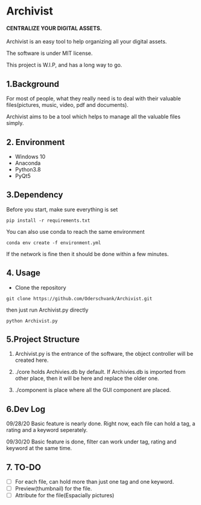 # Archivist

#### CENTRALIZE YOUR DIGITAL ASSETS.

Archivist is an easy tool to help organizing all your digital assets.

The software is under MIT license.

This project is W.I.P, and has a long way to go.

## 1.Background
For most of people, what they really need is to deal with their
valuable files(pictures, music, video, pdf and documents). 

Archivist aims to be a tool which helps to manage all the valuable
files simply.

## 2. Environment
- Windows 10
- Anaconda
- Python3.8
- PyQt5

## 3.Dependency
Before you start, make sure everything is set
```shell script
pip install -r requirements.txt
``` 
You can also use conda to reach the same environment
```shell script
conda env create -f environment.yml
```
If the network is fine then it should be done within a few minutes.

## 4. Usage
- Clone the repository
```shell script
git clone https://github.com/Oderschvank/Archivist.git
```
then just run Archivist.py directly
```shell script
python Archivist.py
```

## 5.Project Structure

1. Archivist.py is the entrance of the software, the object controller 
will be created here.

2. ./core holds Archivies.db by default. If Archivies.db is imported from
other place, then it will be here and replace the older one.

3. ./component is place where all the GUI component are placed.

## 6.Dev Log
09/28/20 Basic feature is nearly done. Right now, each file can hold 
a tag, a rating and a keyword seperately.

09/30/20 Basic feature is done, filter can work under tag, rating and 
keyword at the same time.

## 7. TO-DO
-[ ] For each file, can hold more than just one tag and one keyword.
-[ ] Preview(thumbnail) for the file.
-[ ] Attribute for the file(Espacially pictures)
